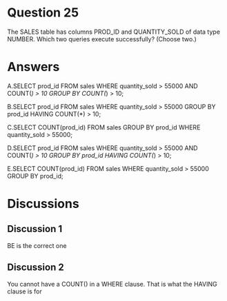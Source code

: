 # Question 25
The SALES table has columns PROD_ID and QUANTITY_SOLD of data type NUMBER.
Which two queries execute successfully? (Choose two.)

# Answers
A.SELECT prod_id FROM sales WHERE quantity_sold > 55000 AND COUNT(*) > 10 GROUP BY COUNT(*) > 10;

B.SELECT prod_id FROM sales WHERE quantity_sold > 55000 GROUP BY prod_id HAVING COUNT(*) > 10;

C.SELECT COUNT(prod_id) FROM sales GROUP BY prod_id WHERE quantity_sold > 55000;

D.SELECT prod_id FROM sales WHERE quantity_sold > 55000 AND COUNT(*) > 10 GROUP BY prod_id HAVING COUNT(*) > 10;

E.SELECT COUNT(prod_id) FROM sales WHERE quantity_sold > 55000 GROUP BY prod_id;

# Discussions
## Discussion 1
BE is the correct one

## Discussion 2
You cannot have a COUNT() in a WHERE clause. That is what the HAVING clause is for

